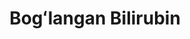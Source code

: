 ﻿---
title: Bogʻlangan Bilirubin
group: Biokimyoviy qon tahlillar
price: 20 000
duration: 30-60 daqiqa
---
